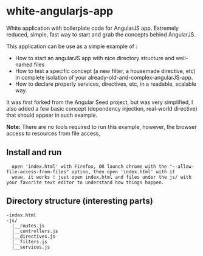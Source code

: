 white-angularjs-app
==========================

White application with boilerplate code for AngularJS app. Extremely reduced, simple, fast way to start and grab the concepts behind AngularJS.

This application can be use as a simple example of : 

- How to start an angularJS app with nice directory structure and well-named files
- How to test a specific concept (a new filter, a housemade directive, etc) in complete isolation of your already-old-and-complex-angularJS-app.
- How to declare properly services, directives, etc, in a readable, scalable way.

It was first forked from the Angular Seed project, but was very simplified, I also added a few basic concept (dependency injection, real-world directive) that should appear in such example.

**Note:** There are no tools required to run this example, however, the browser access to resources from file access,

## Install and run
```
  open 'index.html' with Firefox, OR launch chrome with the "--allow-file-access-from-files" option, then open 'index.html' with it
  woaw, it works ! just open index.html and files under the js/ with your favorite text editor to understand how things happen.

```


## Directory structure (interesting parts)
```
-index.html
-js/
  |__routes.js 
  |__controllers.js
  |__directives.js
  |__filters.js
  |__services.js

```